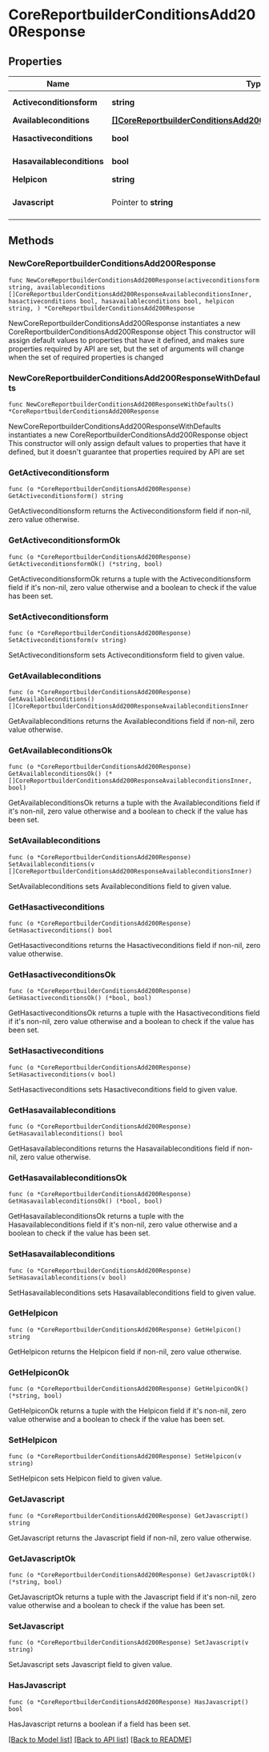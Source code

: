 # CoreReportbuilderConditionsAdd200Response

## Properties

Name | Type | Description | Notes
------------ | ------------- | ------------- | -------------
**Activeconditionsform** | **string** | activeconditionsform | [default to "null"]
**Availableconditions** | [**[]CoreReportbuilderConditionsAdd200ResponseAvailableconditionsInner**](CoreReportbuilderConditionsAdd200ResponseAvailableconditionsInner.md) |  | 
**Hasactiveconditions** | **bool** | hasactiveconditions | [default to null]
**Hasavailableconditions** | **bool** | hasavailableconditions | [default to null]
**Helpicon** | **string** | helpicon | 
**Javascript** | Pointer to **string** | javascript | [optional] [default to "null"]

## Methods

### NewCoreReportbuilderConditionsAdd200Response

`func NewCoreReportbuilderConditionsAdd200Response(activeconditionsform string, availableconditions []CoreReportbuilderConditionsAdd200ResponseAvailableconditionsInner, hasactiveconditions bool, hasavailableconditions bool, helpicon string, ) *CoreReportbuilderConditionsAdd200Response`

NewCoreReportbuilderConditionsAdd200Response instantiates a new CoreReportbuilderConditionsAdd200Response object
This constructor will assign default values to properties that have it defined,
and makes sure properties required by API are set, but the set of arguments
will change when the set of required properties is changed

### NewCoreReportbuilderConditionsAdd200ResponseWithDefaults

`func NewCoreReportbuilderConditionsAdd200ResponseWithDefaults() *CoreReportbuilderConditionsAdd200Response`

NewCoreReportbuilderConditionsAdd200ResponseWithDefaults instantiates a new CoreReportbuilderConditionsAdd200Response object
This constructor will only assign default values to properties that have it defined,
but it doesn't guarantee that properties required by API are set

### GetActiveconditionsform

`func (o *CoreReportbuilderConditionsAdd200Response) GetActiveconditionsform() string`

GetActiveconditionsform returns the Activeconditionsform field if non-nil, zero value otherwise.

### GetActiveconditionsformOk

`func (o *CoreReportbuilderConditionsAdd200Response) GetActiveconditionsformOk() (*string, bool)`

GetActiveconditionsformOk returns a tuple with the Activeconditionsform field if it's non-nil, zero value otherwise
and a boolean to check if the value has been set.

### SetActiveconditionsform

`func (o *CoreReportbuilderConditionsAdd200Response) SetActiveconditionsform(v string)`

SetActiveconditionsform sets Activeconditionsform field to given value.


### GetAvailableconditions

`func (o *CoreReportbuilderConditionsAdd200Response) GetAvailableconditions() []CoreReportbuilderConditionsAdd200ResponseAvailableconditionsInner`

GetAvailableconditions returns the Availableconditions field if non-nil, zero value otherwise.

### GetAvailableconditionsOk

`func (o *CoreReportbuilderConditionsAdd200Response) GetAvailableconditionsOk() (*[]CoreReportbuilderConditionsAdd200ResponseAvailableconditionsInner, bool)`

GetAvailableconditionsOk returns a tuple with the Availableconditions field if it's non-nil, zero value otherwise
and a boolean to check if the value has been set.

### SetAvailableconditions

`func (o *CoreReportbuilderConditionsAdd200Response) SetAvailableconditions(v []CoreReportbuilderConditionsAdd200ResponseAvailableconditionsInner)`

SetAvailableconditions sets Availableconditions field to given value.


### GetHasactiveconditions

`func (o *CoreReportbuilderConditionsAdd200Response) GetHasactiveconditions() bool`

GetHasactiveconditions returns the Hasactiveconditions field if non-nil, zero value otherwise.

### GetHasactiveconditionsOk

`func (o *CoreReportbuilderConditionsAdd200Response) GetHasactiveconditionsOk() (*bool, bool)`

GetHasactiveconditionsOk returns a tuple with the Hasactiveconditions field if it's non-nil, zero value otherwise
and a boolean to check if the value has been set.

### SetHasactiveconditions

`func (o *CoreReportbuilderConditionsAdd200Response) SetHasactiveconditions(v bool)`

SetHasactiveconditions sets Hasactiveconditions field to given value.


### GetHasavailableconditions

`func (o *CoreReportbuilderConditionsAdd200Response) GetHasavailableconditions() bool`

GetHasavailableconditions returns the Hasavailableconditions field if non-nil, zero value otherwise.

### GetHasavailableconditionsOk

`func (o *CoreReportbuilderConditionsAdd200Response) GetHasavailableconditionsOk() (*bool, bool)`

GetHasavailableconditionsOk returns a tuple with the Hasavailableconditions field if it's non-nil, zero value otherwise
and a boolean to check if the value has been set.

### SetHasavailableconditions

`func (o *CoreReportbuilderConditionsAdd200Response) SetHasavailableconditions(v bool)`

SetHasavailableconditions sets Hasavailableconditions field to given value.


### GetHelpicon

`func (o *CoreReportbuilderConditionsAdd200Response) GetHelpicon() string`

GetHelpicon returns the Helpicon field if non-nil, zero value otherwise.

### GetHelpiconOk

`func (o *CoreReportbuilderConditionsAdd200Response) GetHelpiconOk() (*string, bool)`

GetHelpiconOk returns a tuple with the Helpicon field if it's non-nil, zero value otherwise
and a boolean to check if the value has been set.

### SetHelpicon

`func (o *CoreReportbuilderConditionsAdd200Response) SetHelpicon(v string)`

SetHelpicon sets Helpicon field to given value.


### GetJavascript

`func (o *CoreReportbuilderConditionsAdd200Response) GetJavascript() string`

GetJavascript returns the Javascript field if non-nil, zero value otherwise.

### GetJavascriptOk

`func (o *CoreReportbuilderConditionsAdd200Response) GetJavascriptOk() (*string, bool)`

GetJavascriptOk returns a tuple with the Javascript field if it's non-nil, zero value otherwise
and a boolean to check if the value has been set.

### SetJavascript

`func (o *CoreReportbuilderConditionsAdd200Response) SetJavascript(v string)`

SetJavascript sets Javascript field to given value.

### HasJavascript

`func (o *CoreReportbuilderConditionsAdd200Response) HasJavascript() bool`

HasJavascript returns a boolean if a field has been set.


[[Back to Model list]](../README.md#documentation-for-models) [[Back to API list]](../README.md#documentation-for-api-endpoints) [[Back to README]](../README.md)


